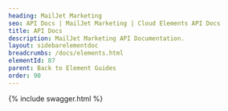 ```yaml
---
heading: MailJet Marketing
seo: API Docs | MailJet Marketing | Cloud Elements API Docs
title: API Docs
description: MailJet Marketing API Documentation.
layout: sidebarelementdoc
breadcrumbs: /docs/elements.html
elementId: 87
parent: Back to Element Guides
order: 90
---
```


{% include swagger.html %}
